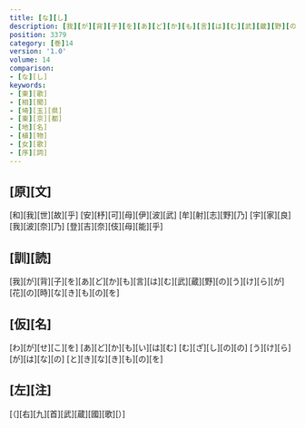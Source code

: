 ```yaml
---
title: [な][し]
description: [我][が][背][子][を][あ][ど][か][も][言][は][む][武][蔵][野][の][う][け][ら][が][花][の][時][な][き][も][の][を]
position: 3379
category: [巻]14
version: '1.0'
volume: 14
comparison:
- [な][し]
keywords:
- [東][歌]
- [相][聞]
- [埼][玉][県]
- [東][京][都]
- [地][名]
- [植][物]
- [女][歌]
- [序][詞]
---
```


## [原][文]

[和][我][世][故][乎] [安][杼][可][母][伊][波][武] [牟][射][志][野][乃] [宇][家][良][我][波][奈][乃] [登][吉][奈][伎][母][能][乎]

## [訓][読]

[我][が][背][子][を][あ][ど][か][も][言][は][む][武][蔵][野][の][う][け][ら][が][花][の][時][な][き][も][の][を]

## [仮][名]

[わ][が][せ][こ][を] [あ][ど][か][も][い][は][む] [む][ざ][し][の][の] [う][け][ら][が][は][な][の] [と][き][な][き][も][の][を]

## [左][注]

[（][右][九][首][武][蔵][國][歌][）]
